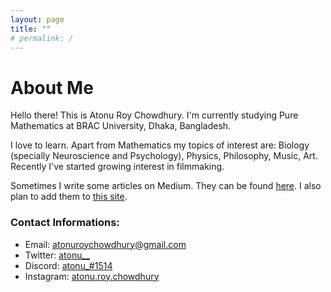 ```yaml
---
layout: page
title: ""
# permalink: /
---
```


 
# About Me
Hello there! This is Atonu Roy Chowdhury. I'm currently studying Pure Mathematics at BRAC University, Dhaka, Bangladesh. 


I love to learn. Apart from Mathematics my topics of interest are: Biology (specially Neuroscience and Psychology), Physics, Philosophy, Music, Art. Recently I've started growing interest in filmmaking. 


Sometimes I write some articles on Medium. They can be found [here](https://atonu-roy-chowdhury.medium.com). I also plan to add them to [this site](https://atonurc.github.io/writings/). 


### Contact Informations:

 - Email: [atonuroychowdhury@gmail.com](mailto:atonuroychowdhury@gmail.com)
 - Twitter: [atonu__](https://twitter.com/atonu__)
 - Discord: [atonu_#1514](https://discordapp.com/users/692066406384271451/)
 - Instagram: [atonu.roy.chowdhury](https://instagram.com/atonu.roy.chowdhury)

